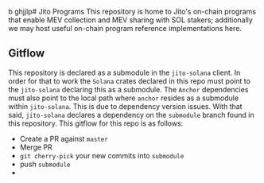 b ghjjlp# Jito Programs
This repository is home to Jito's on-chain programs that enable MEV collection and MEV sharing with SOL stakers; additionally
we may host useful on-chain program reference implementations here.

## Gitflow
This repository is declared as a submodule in the `jito-solana` client. In order for that to work the `Solana`
crates declared in this repo must point to the `jito-solana` declaring this as a submodule. The `Anchor` dependencies
must also point to the local path where `anchor` resides as a submodule within `jito-solana`. This is due to dependency
version issues. With that said, `jito-solana` declares a dependency on the `submodule` branch found in this repository.
This gitflow for this repo is as follows:
- Create a PR against `master`
- Merge PR
- `git cherry-pick` your new commits into `submodule`
- push `submodule`
- 